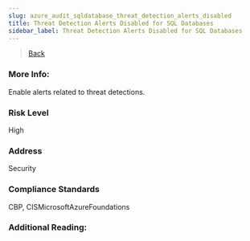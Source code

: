 ```yaml
---
slug: azure_audit_sqldatabase_threat_detection_alerts_disabled
title: Threat Detection Alerts Disabled for SQL Databases
sidebar_label: Threat Detection Alerts Disabled for SQL Databases
---
```

> [Back](../../azuresqlaudit)

### More Info:
Enable alerts related to threat detections.

### Risk Level
High

### Address
Security

### Compliance Standards
CBP, CISMicrosoftAzureFoundations

### Additional Reading:
